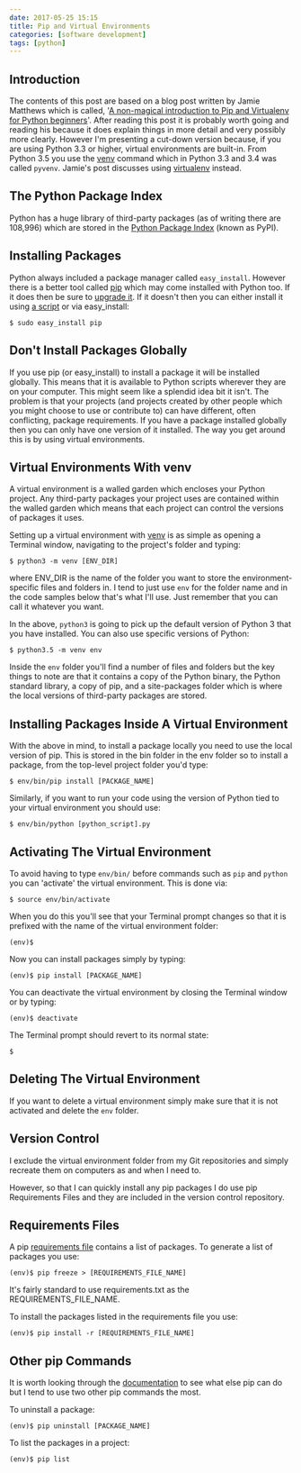 ```yaml
---
date: 2017-05-25 15:15
title: Pip and Virtual Environments
categories: [software development]
tags: [python]
---
```


## Introduction
The contents of this post are based on a blog post written by Jamie Matthews which is called, '[A non-magical introduction to Pip and Virtualenv for Python beginners](https://www.dabapps.com/blog/introduction-to-pip-and-virtualenv-python/)'. After reading this post it is probably worth going and reading his because it does explain things in more detail and very possibly more clearly. However I'm presenting a cut-down version because, if you are using Python 3.3 or higher, virtual environments are built-in. From Python 3.5 you use the [venv](https://docs.python.org/3.7/library/venv.html) command which in Python 3.3 and 3.4 was called `pyvenv`. Jamie's post discusses using [virtualenv](https://virtualenv.pypa.io/en/stable/) instead.

## The Python Package Index
Python has a huge library of third-party packages (as of writing there are 108,996) which are stored in the [Python Package Index](https://pypi.python.org/pypi) (known as PyPI).

## Installing Packages
Python always included a package manager called `easy_install`. However there is a better tool called [pip](https://pip.pypa.io/en/stable/) which may come installed with Python too. If it does then be sure to [upgrade it](https://pip.pypa.io/en/stable/installing/#upgrading-pip). If it doesn't then you can either install it using [a script](https://pip.pypa.io/en/stable/installing/#installing-with-get-pip-py) or via easy_install:

    $ sudo easy_install pip

## Don't Install Packages Globally
If you use pip (or easy_install) to install a package it will be installed globally. This means that it is available to Python scripts wherever they are on your computer. This might seem like a splendid idea bit it isn't. The problem is that your projects (and projects created by other people which you might choose to use or contribute to) can have different, often conflicting, package requirements. If you have a package installed globally then you can only have one version of it installed. The way you get around this is by using virtual environments.

## Virtual Environments With venv
A virtual environment is a walled garden which encloses your Python project. Any third-party packages your project uses are contained within the walled garden which means that each project can control the versions of packages it uses.

Setting up a virtual environment with [venv](https://docs.python.org/3.7/library/venv.html) is as simple as opening a Terminal window, navigating to the project's folder and typing:

    $ python3 -m venv [ENV_DIR]

where ENV_DIR is the name of the folder you want to store the environment-specific files and folders in. I tend to just use `env` for the folder name and in the code samples below that's what I'll use. Just remember that you can call it whatever you want.

In the above, `python3` is going to pick up the default version of Python 3 that you have installed. You can also use specific versions of Python:

    $ python3.5 -m venv env

Inside the `env` folder you'll find a number of files and folders but the key things to note are that it contains a copy of the Python binary, the Python standard library, a copy of pip, and a site-packages folder which is where the local versions of third-party packages are stored.

## Installing Packages Inside A Virtual Environment
With the above in mind, to install a package locally you need to use the local version of pip. This is stored in the bin folder in the env folder so to install a package, from the top-level project folder you'd type:

    $ env/bin/pip install [PACKAGE_NAME]

Similarly, if you want to run your code using the version of Python tied to your virtual environment you should use:

    $ env/bin/python [python_script].py

## Activating The Virtual Environment
To avoid having to type `env/bin/` before commands such as `pip` and `python` you can 'activate' the virtual environment. This is done via:

    $ source env/bin/activate

When you do this you'll see that your Terminal prompt changes so that it is prefixed with the name of the virtual environment folder:

    (env)$

Now you can install packages simply by typing:

    (env)$ pip install [PACKAGE_NAME]

You can deactivate the virtual environment by closing the Terminal window or by typing:

    (env)$ deactivate

The Terminal prompt should revert to its normal state:

    $

## Deleting The Virtual Environment
If you want to delete a virtual environment simply make sure that it is not activated and delete the `env` folder.

## Version Control
I exclude the virtual environment folder from my Git repositories and simply recreate them on computers as and when I need to.

However, so that I can quickly install any pip packages I do use pip Requirements Files and they are included in the version control repository.

## Requirements Files
A pip [requirements file](https://pip.pypa.io/en/stable/user_guide/#requirements-files) contains a list of packages. To generate a list of packages you use:

    (env)$ pip freeze > [REQUIREMENTS_FILE_NAME]

It's fairly standard to use requirements.txt as the REQUIREMENTS_FILE_NAME.

To install the packages listed in the requirements file you use:

    (env)$ pip install -r [REQUIREMENTS_FILE_NAME]

## Other pip Commands
It is worth looking through the [documentation](https://pip.pypa.io/en/stable/) to see what else pip can do but I tend to use two other pip commands the most.

To uninstall a package:

    (env)$ pip uninstall [PACKAGE_NAME]

To list the packages in a project:

    (env)$ pip list
